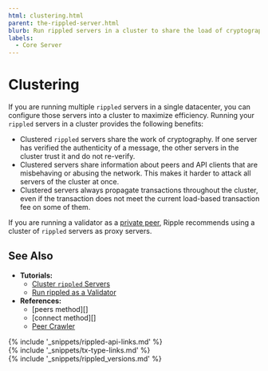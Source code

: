 ```yaml
---
html: clustering.html
parent: the-rippled-server.html
blurb: Run rippled servers in a cluster to share the load of cryptography between them.
labels:
  - Core Server
---
```

# Clustering

If you are running multiple `rippled` servers in a single datacenter, you can configure those servers into a cluster to maximize efficiency. Running your `rippled` servers in a cluster provides the following benefits:

- Clustered `rippled` servers share the work of cryptography. If one server has verified the authenticity of a message, the other servers in the cluster trust it and do not re-verify.
- Clustered servers share information about peers and API clients that are misbehaving or abusing the network. This makes it harder to attack all servers of the cluster at once.
- Clustered servers always propagate transactions throughout the cluster, even if the transaction does not meet the current load-based transaction fee on some of them.

If you are running a validator as a [private peer](peer-protocol.html#private-peers), Ripple recommends using a cluster of `rippled` servers as proxy servers.

## See Also

- **Tutorials:**
    - [Cluster `rippled` Servers](cluster-rippled-servers.html)
    - [Run rippled as a Validator](run-rippled-as-a-validator.html)
- **References:**
    - [peers method][]
    - [connect method][]
    - [Peer Crawler](peer-crawler.html)


<!--{# common link defs #}-->
{% include '_snippets/rippled-api-links.md' %}			
{% include '_snippets/tx-type-links.md' %}			
{% include '_snippets/rippled_versions.md' %}
